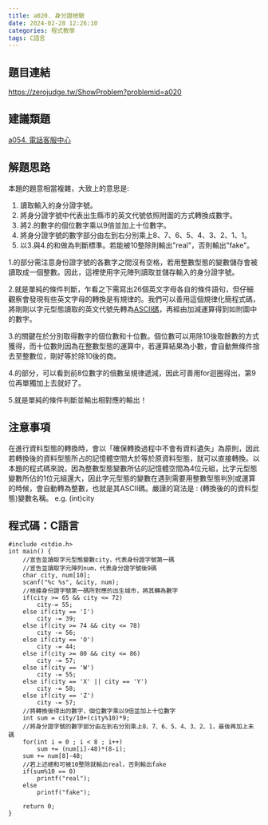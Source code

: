 ```yaml
---
title: a020. 身分證檢驗
date: 2024-02-28 12:26:10
categories: 程式教學
tags: C語言
---
```

## 題目連結
https://zerojudge.tw/ShowProblem?problemid=a020

## 建議類題
[a054. 電話客服中心](https://noah-0831.github.io/a054-%E9%9B%BB%E8%A9%B1%E5%AE%A2%E6%9C%8D%E4%B8%AD%E5%BF%83/)

## 解題思路
本題的題意相當複雜，大致上的意思是:
1. 讀取輸入的身分證字號。
2. 將身分證字號中代表出生縣市的英文代號依照附圖的方式轉換成數字。
3. 將2.的數字的個位數字乘以9倍並加上十位數字。
4. 將身分證字號的數字部分由左到右分別乘上8、7、6、5、4、3、2、1、1。
5. 以3.與4.的和做為判斷標準。若能被10整除則輸出"real"，否則輸出"fake"。

1.的部分需注意身份證字號的各數字之間沒有空格，若用整數型態的變數儲存會被讀取成一個整數。因此，這裡使用字元陣列讀取並儲存輸入的身分證字號。

2.就是單純的條件判斷，乍看之下需寫出26個英文字母各自的條件語句，但仔細觀察會發現有些英文字母的轉換是有規律的。我們可以善用這個規律化簡程式碼，將剛剛以字元型態讀取的英文代號先轉為[ASCII碼](https://noah-0831.github.io/a020-%E8%BA%AB%E5%88%86%E8%AD%89%E6%AA%A2%E9%A9%97/)，再經由加減運算得到如附圖中的數字。

3.的關鍵在於分別取得數字的個位數和十位數。個位數可以用除10後取餘數的方式獲得，而十位數則因為在整數型態的運算中，若運算結果為小數，會自動無條件捨去至整數位，剛好等於除10後的商。

4.的部分，可以看到前8位數字的倍數呈規律遞減，因此可善用for迴圈得出，第9位再單獨加上去就好了。

5.就是單純的條件判斷並輸出相對應的輸出！

<!-- more -->

## 注意事項
在進行資料型態的轉換時，會以「確保轉換過程中不會有資料遺失」為原則，因此若轉換後的資料型態所占的記憶體空間大於等於原資料型態，就可以直接轉換。以本題的程式碼來說，因為整數型態變數所佔的記憶體空間為4位元組，比字元型態變數所佔的1位元組還大，因此字元型態的變數在遇到需要用整數型態判別或運算的時候，會自動轉為整數，也就是其ASCII碼。嚴謹的寫法是 : (轉換後的的資料型態)變數名稱。 e.g. (int)city

## 程式碼：C語言
```C==
#include <stdio.h>
int main() {
    //宣告並讀取字元型態變數city，代表身份證字號第一碼
    //宣告並讀取字元陣列num，代表身分證字號後9碼
    char city, num[10]; 
    scanf("%c %s", &city, num);
    //根據身份證字號第一碼所對應的出生城市，將其轉為數字
    if(city >= 65 && city <= 72) 
        city-= 55;
    else if(city == 'I')
        city -= 39;
    else if(city >= 74 && city <= 78)
        city -= 56;
    else if(city == 'O')
        city -= 44;
    else if(city >= 80 && city <= 86)
        city -= 57;
    else if(city == 'W')
        city -= 55;
    else if(city == 'X' || city == 'Y')
        city -= 58;
    else if(city == 'Z')
        city -= 57;
    //將轉換後得出的數字，個位數字乘以9倍並加上十位數字
    int sum = city/10+(city%10)*9;
    //將身分證字號的數字部分由左到右分別乘上8、7、6、5、4、3、2、1，最後再加上末碼
    for(int i = 0 ; i < 8 ; i++)
        sum += (num[i]-48)*(8-i);
    sum += num[8]-48;
    //若上述總和可被10整除就輸出real，否則輸出fake
    if(sum%10 == 0)
        printf("real");
    else
        printf("fake");

    return 0;
}
```